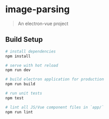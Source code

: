 # image-parsing

> An electron-vue project

## Build Setup

```bash
# install dependencies
npm install

# serve with hot reload
npm run dev

# build electron application for production
npm run build

# run unit tests
npm test

# lint all JS/Vue component files in `app/`
npm run lint
```
